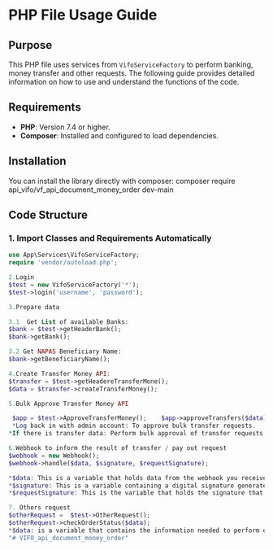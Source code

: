 # PHP File Usage Guide
## Purpose

This PHP file uses services from `VifoServiceFactory` to perform banking, money transfer and other requests. The following guide provides detailed information on how to use and understand the functions of the code.

## Requirements
- **PHP**: Version 7.4 or higher.
- **Composer**: Installed and configured to load dependencies.
## Installation
You can install the library directly with composer:
composer require api_vifo/vf_api_document_money_order dev-main
## Code Structure
### 1. Import Classes and Requirements Automatically
```php
use App\Services\VifoServiceFactory;
require 'vendor/autoload.php';

2.Login
$test = new VifoServiceFactory('*');
$test->login('username', 'password');

3.Prepare data

3.1  Get List of available Banks:
$bank = $test->getHeaderBank();
$bank->getBank();

3.2 Get NAPAS Beneficiary Name:
$bank->getBeneficiaryName();

4.Create Transfer Money API:
$transfer = $test->getHeadereTransferMone();
$data = $transfer->createTransferMoney();

5.Bulk Approve Transfer Money API

 $app = $test->ApproveTransferMoney();    $app->approveTransfers($data);
 *Log back in with admin account: To approve bulk transfer requests.
*If there is transfer data: Perform bulk approval of transfer requests using ApproveTransferMoney and approveTransfers methods.

6.Webhook to inform the result of transfer / pay out request
$webhook = new Webhook();
$webhook->handle($data, $signature, $requestSignature);

*$data: This is a variable that holds data from the webhook you receive from an external service or application.
*$signature: This is a variable containing a digital signature generated by the webhook service to authenticate the integrity and origin of the data.
*$requestSignature: This is the variable that holds the signature that you calculate in your application to compare with the signature sent from the webhook service ($signature)

7. Others request
$otherRequest =  $test->OtherRequest();
$otherRequest->checkOrderStatus($data);
*$data: is a variable that contains the information needed to perform order status checks."# VIFO_api_document_money_order"  
"# VIFO_api_document_money_order" 
